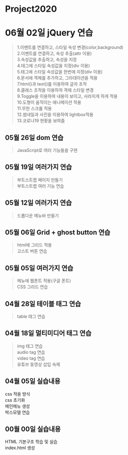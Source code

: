 # Project2020

# 06월 02일 jQuery 연습
> 1.이벤트를 연결하고, 스타일 속성 변경(color,background)<br />
> 2.이벤트를 연결하고, 속성 추출(attr 이용)<br />
> 3.속성값을 추출하고, 속성을 지정<br />
> 4.태그에 스타일 속성값을 지정(div 이용)<br />
> 5.태그에 스타일 속성값을 한번에 지정(div 이용)<br />
> 6.문서에 객체를 추가하고, 그라데이션을 적용<br />
> 7.html()과 text()를 이용하여 글자 조작<br />
> 8.클래스 조작을 이용하여 객체 스타일 변경<br />
> 9.Toggle을 이용하여 내용이 보이고, 사라지게 하게 적용<br />
> 10.도형이 움직이는 애니메이션 적용<br />
> 11.무한 스크롤 적용<br />
> 12.썸네일과 사진을 이용하여 lightbox적용<br />
> 13.코로나19 현황을 보여줌<br />

## 05월 26일 dom 연습
> JavaScript로 여러 기능들을 구현<br />

## 05월 19일 여러가지 연습
> 부트스트랩 페이지 만들기<br />
> 부트스트랩 여러 기능 연습


## 05월 12일 여러가지 연습
> 드롭다운 메뉴바 만들기<br />

## 05월 06일 Grid + ghost button 연습
> html에 그리드 적용<br />
  고스트 버튼 연습

## 05월 05일 여러가지 연습
> 메뉴에 웹폰트 적용(구글 폰트)<br />
  CSS 그리드 연습

## 04월 28일 테이블 태그 연습
> table 태그 연습 <br />

## 04월 18일 멀티미디어 태그 연습
> img 태그 연습 <br />
  audio tag 연습 <br />
  video tag 연습 <br />
  유튜브 동영상 삽입 숙제

## 04월 05일 실습내용
  css 적용 방식<br>
  css 초기화<br>
  메인메뉴 생성<br>
  박스모델 연습

## 00월 00일 실습내용
 HTML 기본구조 학습 및 실습<br />
  index.html 생성